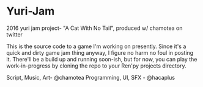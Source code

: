 # Yuri-Jam
2016 yuri jam project- "A Cat With No Tail", produced w/ chamotea on twitter

This is the source code to a game I'm working on presently.
Since it's a quick and dirty game jam thing anyway, I figure no harm no foul in posting it.
There'll be a build up and running soon-ish, but for now, you can play the work-in-progress by cloning the repo to your Ren'py projects directory.

Script, Music, Art- @chamotea
Programming, UI, SFX - @hacaplus
